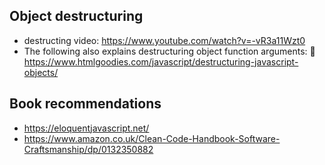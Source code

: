 ## Object destructuring

- destructing video: https://www.youtube.com/watch?v=-vR3a11Wzt0
- The following also explains destructuring object function arguments: 🧠 https://www.htmlgoodies.com/javascript/destructuring-javascript-objects/ 

## Book recommendations

- https://eloquentjavascript.net/
- https://www.amazon.co.uk/Clean-Code-Handbook-Software-Craftsmanship/dp/0132350882
